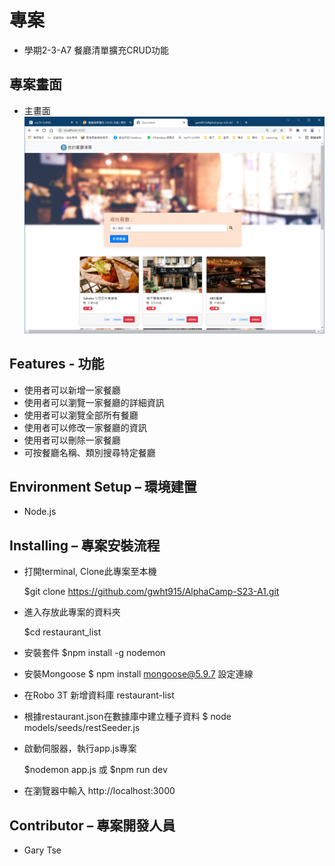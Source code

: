 
# 專案

   - 學期2-3-A7 餐廳清單擴充CRUD功能
    
## 專案畫面

   - 主畫面
      ![image](https://github.com/gwht915/AlphaCamp-S23-A7/blob/main/images/S2-3-A7-1.png)

   
## Features - 功能

   - 使用者可以新增一家餐廳
   - 使用者可以瀏覽一家餐廳的詳細資訊
   - 使用者可以瀏覽全部所有餐廳
   - 使用者可以修改一家餐廳的資訊
   - 使用者可以刪除一家餐廳
   - 可按餐廳名稱、類別搜尋特定餐廳

## Environment Setup – 環境建置

   - Node.js

## Installing – 專案安裝流程

   - 打開terminal, Clone此專案至本機

      $git clone https://github.com/gwht915/AlphaCamp-S23-A1.git

   - 進入存放此專案的資料夾

      $cd restaurant_list

   - 安裝套件
      $npm install -g nodemon

   - 安裝Mongoose
      $ npm install mongoose@5.9.7
      設定連線

   - 在Robo 3T 新增資料庫 restaurant-list

   - 根據restaurant.json在數據庫中建立種子資料
      $ node models/seeds/restSeeder.js
      

   - 啟動伺服器，執行app.js專案

      $nodemon app.js 或
      $npm run dev

   - 在瀏覽器中輸入 http://localhost:3000

## Contributor – 專案開發人員

   - Gary Tse

